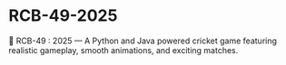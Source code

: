 # RCB-49-2025
🏏 RCB-49 : 2025 — A Python and Java powered cricket game featuring realistic gameplay, smooth animations, and exciting matches.
